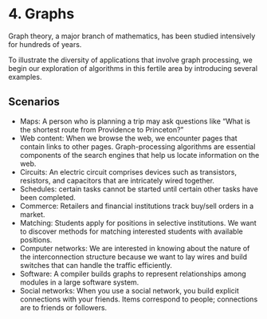 # 4. Graphs

Graph theory, a major branch of mathematics, has been studied intensively for hundreds of years.

To illustrate the diversity of applications that involve graph processing, we begin our exploration of algorithms in this fertile area by introducing several examples.

## Scenarios

* Maps: A person who is planning a trip may ask questions like “What is the shortest route from Providence to Princeton?”
* Web content: When we browse the web, we encounter pages that contain links to other pages.  Graph-processing algorithms are essential components of the search engines that help us locate information on the web.
* Circuits: An electric circuit comprises devices such as transistors, resistors, and capacitors that are intricately wired together.
* Schedules: certain tasks cannot be started until certain other tasks have been completed.
* Commerce: Retailers and financial institutions track buy/sell orders in a market.
* Matching: Students apply for positions in selective institutions. We want to discover methods for matching interested students with available positions.
* Computer networks: We are interested in knowing about the nature of the interconnection structure because we want to lay wires and build switches that can handle the traffic efficiently.
* Software: A compiler builds graphs to represent relationships among modules in a large software system.
* Social networks: When you use a social network, you build explicit connections with your friends. Items correspond to people; connections are to friends or followers.



